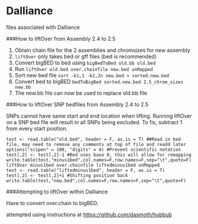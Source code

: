 # Dalliance
files associated with Dalliance


###How to liftOver from Assembly 2.4 to 2.5

1. Obtain chain file for the 2 assemblies and chromsizes for new assembly
2. `liftOver` only takes bed or gff files (bed is recommended)
3. Convert bigBED to bed using `bigBedToBed old.bb old.bed`
4. Run `liftOver old.bed over.chainfile new.bed unMapped`
5. Sort new bed file `sort -k1,1 -k2,2n new.bed > sorted.new.bed`
6. Convert bed to bigBED `bedToBigBed sorted.new.bed 2.5_chrom_sizes new.bb`
7. The new.bb file can now be used to replace old.bb file

###How to liftOver SNP bedfiles from Assembly 2.4 to 2.5

SNPs cannot have same start and end location when lifting. Running liftOver on a SNP bed file will result in all SNPs being excluded. To fix, subtract 1 from every start position.

```
test <- read.table("old.bed", header = F, as.is = T) ##Read in bed file, may need to remove any comments at top of file and readd later
options("scipen" = 100, "digits" = 4) #Prevent scientific notation
test[,2] <- test[,2]-1 #Bed uses base 0, this will allow for remapping
write.table(test,"minus1bed",col.names=F,row.names=F,sep="\t",quote=F)
liftOver minus1bed over.chainfile liftedminus1bed unMapped
test <- read.table("liftedminus1bed", header = F, as.is = T)
test[,2] <- test[,2]+1 #Shifting position back
write.table(test,"new.bed",col.names=F,row.names=F,sep="\t",quote=F)
```

###Attempting to liftOver within Dalliance

Have to convert over.chain to bigBED.

attempted using instructions at https://github.com/dasmoth/hubbub
